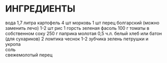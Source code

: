 # ИНГРЕДИЕНТЫ
вода	1,7 литра
картофель	4 шт
морковь	1 шт
перец болгарский (можно заменить лечо)	1-2 шт
рис	1 горсть
зеленая фасоль	100 г
томаты в собственном соку	250 г
паприка молотая	0,5 ч.л.
белый хлеб или батон (для сухариков)	2 ломтика
чеснок	1-2 зубчика
зелень петрушки и укропа	
соль	
свежемолотый перец	
